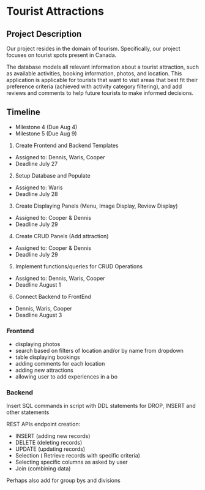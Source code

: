 # Tourist Attractions

## Project Description

Our project resides in the domain of tourism. Specifically, our project focuses on tourist spots present in Canada.

The database models all relevant information about a tourist attraction, such as available activities, booking information, photos, and location. This application is applicable for tourists that want to visit areas that best fit their preference criteria (achieved with activity category filtering), and add reviews and comments to help future tourists to make informed decisions.

## Timeline
- Milestone 4 (Due Aug 4)
- Milestone 5 (Due Aug 9)


1. Create Frontend and Backend Templates 
- Assigned to: Dennis, Waris, Cooper
- Deadline July 27

2. Setup Database and Populate
- Assigned to: Waris
- Deadline July 28

3. Create Displaying Panels (Menu, Image Display, Review Display)
- Assigned to: Cooper & Dennis
- Deadline July 29

4. Create CRUD Panels (Add attraction)
- Assigned to: Cooper & Dennis
- Deadline July 29

5. Implement functions/queries for CRUD Operations
- Assigned to: Dennis, Waris, Cooper
- Deadline August 1

6. Connect Backend to FrontEnd 
- Dennis, Waris, Cooper
- Deadline August 3


### Frontend

- displaying photos 
- search based on filters of location and/or by name from dropdown
- table displaying bookings
- adding comments for each location
- adding new attractions
- allowing user to add experiences in a bo

### Backend

Insert SQL commands in script with DDL statements for DROP, INSERT and other statements

REST APIs endpoint creation:
- INSERT (adding new records)
- DELETE (deleting records)
- UPDATE (updating records)
- Selection ( Retrieve records with specific criteria)
- Selecting specific columns as asked by user
- Join (combining data)

Perhaps also add for group bys and divisions



